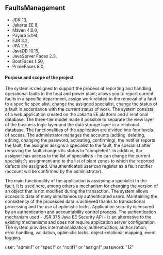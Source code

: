 ## FaultsManagement
- JDK 13,
- Jakarta EE 8,
- Maven 4.0.0,
- Payara 5.194,
- EJB 3.2,
- JPA 2.5,
- JavaDB 10.15,
- JavaServer Faces 2.3,
- BootFaces 1.50,
- PrimeFaces 8.0, 
#### Purpose and scope of the project 
The system is designed to support the process of reporting and handling operational faults in the heat and power plant; allows you to report current faults in a specific department, assign work related to the removal of a fault to a specific specialist, change the assigned specialist, change the status of a fault in accordance with the current status of work.
The system consists of a web application created on the Jakarta EE platform and a relational database. The three-tier model made it possible to separate the view layer of the business logic layer and the data storage layer in a relational database.
The functionalities of the application are divided into four levels of access. The administrator manages the accounts (adding, deleting, editing, changing the password, activating, confirming), the notifier  reports the fault, the assigner assigns a specialist to the fault,
the specialist after removing the fault changes its status to "completed".
In addition, the assigner has access to the list of specialists - he can change the current specialist's assignment and to the list of plant zones to which the reported defects are assigned.
Unauthenticated user can register as a fault notifier (account will be confirmed by the administrator).

The main functionality of the application is assigning a specialist to the fault. It is used here, among others a mechanism for changing the version of an object that is not modified during the transaction.
The system allows access to data of many simultaneously authenticated users. Maintaining the consistency of the processed data is achieved thanks to transactional processing and the use of optimistic locks. Application security is ensured by an authentication and accountability control process. The authentication mechanism used - JSR 375 Java EE Security API - is an alternative to the existing mechanisms and does not require application server configuration.
The system provides internationalization, authentication, authorization, error handling, validation, optimistic locks, object-relational mapping, event logging.

user: "admin1" or "spec1" or "notif1" or "assign1"
password: "12"

